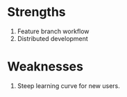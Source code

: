 # Strengths
1. Feature branch workflow
2. Distributed development
# Weaknesses
1. Steep learning curve for new users.